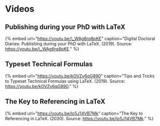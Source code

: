 # Videos

## Publishing during your PhD with LaTeX

{% embed url="https://youtu.be/\_WAg6rq8pKE" caption="Digital Doctoral Diaries: Publishing during your PhD with LaTeX. \(2019\). Source: https://youtu.be/\_WAg6rq8pKE." %}

## Typeset Technical Formulas

{% embed url="https://youtu.be/kOVZy6qG890" caption="Tips and Tricks to Typeset Technical Formulas using LaTeX. \(2019\). Source: https://youtu.be/kOVZy6qG890." %}

## The Key to Referencing in LaTeX

{% embed url="https://youtu.be/lo5J14VB7Mk" caption="The Key to Referencing in LaTeX. \(2020\). Source: https://youtu.be/lo5J14VB7Mk." %}



